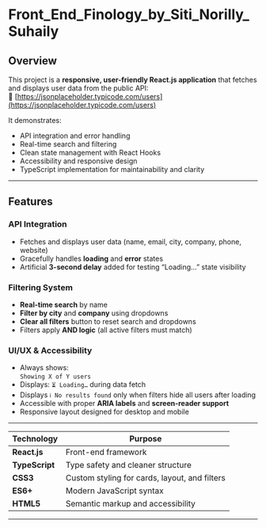 # Front_End_Finology_by_Siti_Norilly_Suhaily

## Overview
This project is a **responsive, user-friendly React.js application** that fetches and displays user data from the public API:  
🔗 [https://jsonplaceholder.typicode.com/users](https://jsonplaceholder.typicode.com/users)

It demonstrates:
- API integration and error handling  
- Real-time search and filtering  
- Clean state management with React Hooks  
- Accessibility and responsive design  
- TypeScript implementation for maintainability and clarity

---
## Features

### API Integration
- Fetches and displays user data (name, email, city, company, phone, website)
- Gracefully handles **loading** and **error** states
- Artificial **3-second delay** added for testing “Loading…” state visibility

### Filtering System
- **Real-time search** by name
- **Filter by city** and **company** using dropdowns
- **Clear all filters** button to reset search and dropdowns
- Filters apply **AND logic** (all active filters must match)

### UI/UX & Accessibility
- Always shows:  
  `Showing X of Y users`
- Displays:
  `⏳ Loading…` during data fetch  
- Displays `ℹ️ No results found`  only when filters hide all users after loading  
- Accessible with proper **ARIA labels** and **screen-reader support**  
- Responsive layout designed for desktop and mobile

---
| Technology | Purpose |
|-------------|----------|
| **React.js** | Front-end framework |
| **TypeScript** | Type safety and cleaner structure |
| **CSS3** | Custom styling for cards, layout, and filters |
| **ES6+** | Modern JavaScript syntax |
| **HTML5** | Semantic markup and accessibility |

---
  
